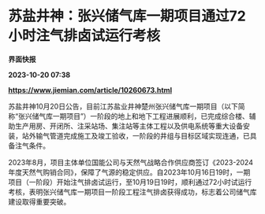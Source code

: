 # 苏盐井神：张兴储气库一期项目通过72小时注气排卤试运行考核
**界面快报**

**2023-10-20 07:38**

**https://www.jiemian.com/article/10260673.html**

苏盐井神10月20日公告，目前江苏盐业井神楚州张兴储气库一期项目（以下简称“张兴储气库一期项目”）一阶段的地上和地下工程进展顺利，已完成综合楼、辅助生产用房、开闭所、注采站场、集注站等主体工程以及供电系统等重大设备安装，站外输气管道完成施工及竣工验收，一阶段的井组与目标区域实现连通，已具备注气条件。

2023年8月，项目主体单位国能公司与天然气战略合作供应商签订《2023-2024年度天然气购销合同》，保障了气源的稳定供应。自2023年10月16日19时，一期项目（一阶段）开始注气排卤试运行，至10月19日19时，顺利通过72小时试运行考核，表明张兴储气库一期项目一阶段工程注气排卤获得成功，标志着公司储气库建设取得重要突破。